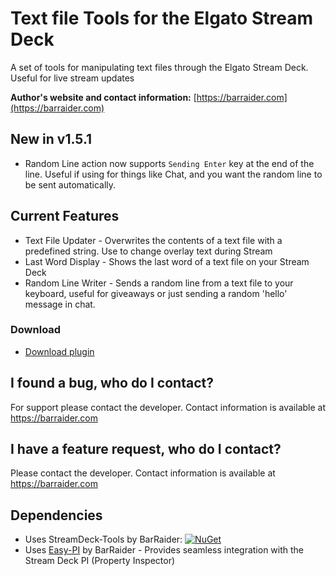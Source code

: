 # Text file Tools for the Elgato Stream Deck

A set of tools for manipulating text files through the Elgato Stream Deck. Useful for live stream updates

 **Author's website and contact information:** [https://barraider.com](https://barraider.com)

## New in v1.5.1
- Random Line action now supports `Sending Enter` key at the end of the line. Useful if using for things like Chat, and you want the random line to be sent automatically.

## Current Features
* Text File Updater - Overwrites the contents of a text file with a predefined string. Use to change overlay text during Stream
* Last Word Display - Shows the last word of a text file on your Stream Deck
* Random Line Writer - Sends a random line from a text file to your keyboard, useful for giveaways or just sending a random 'hello' message in chat.


### Download

* [Download plugin](https://github.com/BarRaider/streamdeck-textfiletools/releases/)

## I found a bug, who do I contact?
For support please contact the developer. Contact information is available at https://barraider.com

## I have a feature request, who do I contact?
Please contact the developer. Contact information is available at https://barraider.com

## Dependencies
* Uses StreamDeck-Tools by BarRaider: [![NuGet](https://img.shields.io/nuget/v/streamdeck-tools.svg?style=flat)](https://www.nuget.org/packages/streamdeck-tools)
* Uses [Easy-PI](https://github.com/BarRaider/streamdeck-easypi) by BarRaider - Provides seamless integration with the Stream Deck PI (Property Inspector) 
